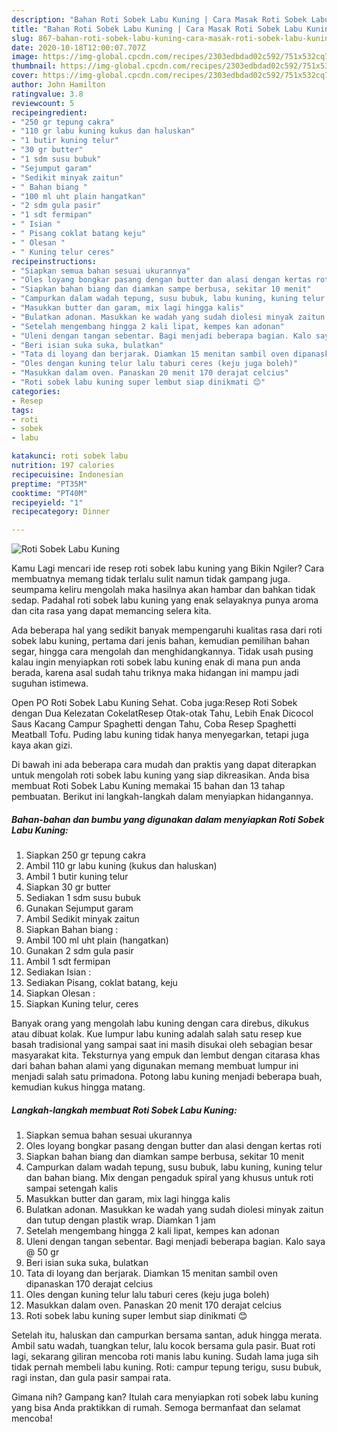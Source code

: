 ```yaml
---
description: "Bahan Roti Sobek Labu Kuning | Cara Masak Roti Sobek Labu Kuning Yang Lezat"
title: "Bahan Roti Sobek Labu Kuning | Cara Masak Roti Sobek Labu Kuning Yang Lezat"
slug: 867-bahan-roti-sobek-labu-kuning-cara-masak-roti-sobek-labu-kuning-yang-lezat
date: 2020-10-18T12:00:07.707Z
image: https://img-global.cpcdn.com/recipes/2303edbdad02c592/751x532cq70/roti-sobek-labu-kuning-foto-resep-utama.jpg
thumbnail: https://img-global.cpcdn.com/recipes/2303edbdad02c592/751x532cq70/roti-sobek-labu-kuning-foto-resep-utama.jpg
cover: https://img-global.cpcdn.com/recipes/2303edbdad02c592/751x532cq70/roti-sobek-labu-kuning-foto-resep-utama.jpg
author: John Hamilton
ratingvalue: 3.8
reviewcount: 5
recipeingredient:
- "250 gr tepung cakra"
- "110 gr labu kuning kukus dan haluskan"
- "1 butir kuning telur"
- "30 gr butter"
- "1 sdm susu bubuk"
- "Sejumput garam"
- "Sedikit minyak zaitun"
- " Bahan biang "
- "100 ml uht plain hangatkan"
- "2 sdm gula pasir"
- "1 sdt fermipan"
- " Isian "
- " Pisang coklat batang keju"
- " Olesan "
- " Kuning telur ceres"
recipeinstructions:
- "Siapkan semua bahan sesuai ukurannya"
- "Oles loyang bongkar pasang dengan butter dan alasi dengan kertas roti"
- "Siapkan bahan biang dan diamkan sampe berbusa, sekitar 10 menit"
- "Campurkan dalam wadah tepung, susu bubuk, labu kuning, kuning telur dan bahan biang. Mix dengan pengaduk spiral yang khusus untuk roti sampai setengah kalis"
- "Masukkan butter dan garam, mix lagi hingga kalis"
- "Bulatkan adonan. Masukkan ke wadah yang sudah diolesi minyak zaitun dan tutup dengan plastik wrap. Diamkan 1 jam"
- "Setelah mengembang hingga 2 kali lipat, kempes kan adonan"
- "Uleni dengan tangan sebentar. Bagi menjadi beberapa bagian. Kalo saya @ 50 gr"
- "Beri isian suka suka, bulatkan"
- "Tata di loyang dan berjarak. Diamkan 15 menitan sambil oven dipanaskan 170 derajat celcius"
- "Oles dengan kuning telur lalu taburi ceres (keju juga boleh)"
- "Masukkan dalam oven. Panaskan 20 menit 170 derajat celcius"
- "Roti sobek labu kuning super lembut siap dinikmati 😊"
categories:
- Resep
tags:
- roti
- sobek
- labu

katakunci: roti sobek labu 
nutrition: 197 calories
recipecuisine: Indonesian
preptime: "PT35M"
cooktime: "PT40M"
recipeyield: "1"
recipecategory: Dinner

---
```



![Roti Sobek Labu Kuning](https://img-global.cpcdn.com/recipes/2303edbdad02c592/751x532cq70/roti-sobek-labu-kuning-foto-resep-utama.jpg)

Kamu Lagi mencari ide resep roti sobek labu kuning yang Bikin Ngiler? Cara membuatnya memang tidak terlalu sulit namun tidak gampang juga. seumpama keliru mengolah maka hasilnya akan hambar dan bahkan tidak sedap. Padahal roti sobek labu kuning yang enak selayaknya punya aroma dan cita rasa yang dapat memancing selera kita.

Ada beberapa hal yang sedikit banyak mempengaruhi kualitas rasa dari roti sobek labu kuning, pertama dari jenis bahan, kemudian pemilihan bahan segar, hingga cara mengolah dan menghidangkannya. Tidak usah pusing kalau ingin menyiapkan roti sobek labu kuning enak di mana pun anda berada, karena asal sudah tahu triknya maka hidangan ini mampu jadi suguhan istimewa.

Open PO Roti Sobek Labu Kuning Sehat. Coba juga:Resep Roti Sobek dengan Dua Kelezatan CokelatResep Otak-otak Tahu, Lebih Enak Dicocol Saus Kacang Campur Spaghetti dengan Tahu, Coba Resep Spaghetti Meatball Tofu. Puding labu kuning tidak hanya menyegarkan, tetapi juga kaya akan gizi.


Di bawah ini ada beberapa cara mudah dan praktis yang dapat diterapkan untuk mengolah roti sobek labu kuning yang siap dikreasikan. Anda bisa membuat Roti Sobek Labu Kuning memakai 15 bahan dan 13 tahap pembuatan. Berikut ini langkah-langkah dalam menyiapkan hidangannya.

<!--inarticleads1-->

##### Bahan-bahan dan bumbu yang digunakan dalam menyiapkan Roti Sobek Labu Kuning:

1. Siapkan 250 gr tepung cakra
1. Ambil 110 gr labu kuning (kukus dan haluskan)
1. Ambil 1 butir kuning telur
1. Siapkan 30 gr butter
1. Sediakan 1 sdm susu bubuk
1. Gunakan Sejumput garam
1. Ambil Sedikit minyak zaitun
1. Siapkan  Bahan biang :
1. Ambil 100 ml uht plain (hangatkan)
1. Gunakan 2 sdm gula pasir
1. Ambil 1 sdt fermipan
1. Sediakan  Isian :
1. Sediakan  Pisang, coklat batang, keju
1. Siapkan  Olesan :
1. Siapkan  Kuning telur, ceres


Banyak orang yang mengolah labu kuning dengan cara direbus, dikukus atau dibuat kolak. Kue lumpur labu kuning adalah salah satu resep kue basah tradisional yang sampai saat ini masih disukai oleh sebagian besar masyarakat kita. Teksturnya yang empuk dan lembut dengan citarasa khas dari bahan bahan alami yang digunakan memang membuat lumpur ini menjadi salah satu primadona. Potong labu kuning menjadi beberapa buah, kemudian kukus hingga matang. 

<!--inarticleads2-->

##### Langkah-langkah membuat Roti Sobek Labu Kuning:

1. Siapkan semua bahan sesuai ukurannya
1. Oles loyang bongkar pasang dengan butter dan alasi dengan kertas roti
1. Siapkan bahan biang dan diamkan sampe berbusa, sekitar 10 menit
1. Campurkan dalam wadah tepung, susu bubuk, labu kuning, kuning telur dan bahan biang. Mix dengan pengaduk spiral yang khusus untuk roti sampai setengah kalis
1. Masukkan butter dan garam, mix lagi hingga kalis
1. Bulatkan adonan. Masukkan ke wadah yang sudah diolesi minyak zaitun dan tutup dengan plastik wrap. Diamkan 1 jam
1. Setelah mengembang hingga 2 kali lipat, kempes kan adonan
1. Uleni dengan tangan sebentar. Bagi menjadi beberapa bagian. Kalo saya @ 50 gr
1. Beri isian suka suka, bulatkan
1. Tata di loyang dan berjarak. Diamkan 15 menitan sambil oven dipanaskan 170 derajat celcius
1. Oles dengan kuning telur lalu taburi ceres (keju juga boleh)
1. Masukkan dalam oven. Panaskan 20 menit 170 derajat celcius
1. Roti sobek labu kuning super lembut siap dinikmati 😊


Setelah itu, haluskan dan campurkan bersama santan, aduk hingga merata. Ambil satu wadah, tuangkan telur, lalu kocok bersama gula pasir. Buat roti lagi, sekarang giliran mencoba roti manis labu kuning. Sudah lama juga sih tidak pernah membeli labu kuning. Roti: campur tepung terigu, susu bubuk, ragi instan, dan gula pasir sampai rata. 

Gimana nih? Gampang kan? Itulah cara menyiapkan roti sobek labu kuning yang bisa Anda praktikkan di rumah. Semoga bermanfaat dan selamat mencoba!
